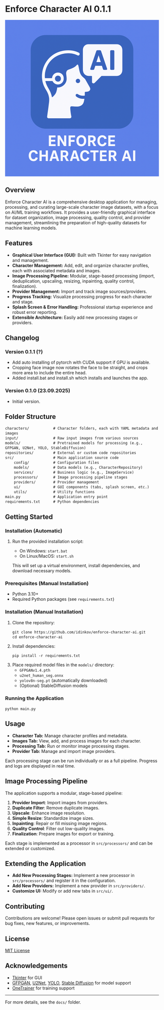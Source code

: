 # Enforce Character AI 0.1.1

<img src="docs/images/app.png" alt="App" width="512" height="512" />

## Overview

Enforce Character AI is a comprehensive desktop application for managing, processing, and curating large-scale character image datasets, with a focus on AI/ML training workflows. It provides a user-friendly graphical interface for dataset organization, image processing, quality control, and provider management, streamlining the preparation of high-quality datasets for machine learning models.

## Features

- **Graphical User Interface (GUI):** Built with Tkinter for easy navigation and management.
- **Character Management:** Add, edit, and organize character profiles, each with associated metadata and images.
- **Image Processing Pipeline:** Modular, stage-based processing (import, deduplication, upscaling, resizing, inpainting, quality control, finalization).
- **Provider Management:** Import and track image sources/providers.
- **Progress Tracking:** Visualize processing progress for each character and stage.
- **Splash Screen & Error Handling:** Professional startup experience and robust error reporting.
- **Extensible Architecture:** Easily add new processing stages or providers.

## Changelog

### Version 0.1.1 (?)
- Add auto installing of pytorch with CUDA support if GPU is available.
- Cropping face image now rotates the face to be straight, and crops more area to include the entire head.
- Added install.bat and install.sh which installs and launches the app.

### Version 0.1.0 (23.09.2025)
- Initial version.

## Folder Structure

```
characters/           # Character folders, each with YAML metadata and images
input/                # Raw input images from various sources
models/               # Pretrained models for processing (e.g., GFPGAN, U2Net, YOLO, StableDiffusion)
repositories/         # External or custom code repositories
src/                  # Main application source code
    config/           # Configuration files
    models/           # Data models (e.g., CharacterRepository)
    services/         # Business logic (e.g., ImageService)
    processors/       # Image processing pipeline stages
    providers/        # Provider management
    ui/               # GUI components (tabs, splash screen, etc.)
    utils/            # Utility functions
main.py               # Application entry point
requirements.txt      # Python dependencies
```

## Getting Started

### Installation (Automatic)
1. Run the provided installation script:
   - On Windows: `start.bat`
   - On Linux/MacOS: `start.sh`
   
   This will set up a virtual environment, install dependencies, and download necessary models.


### Prerequisites (Manual Installation)
- Python 3.10+
- Required Python packages (see `requirements.txt`)

### Installation (Manual Installation)
1. Clone the repository:
   ```
   git clone https://github.com/idinkov/enforce-character-ai.git
   cd enforce-character-ai
   ```
2. Install dependencies:
   ```
   pip install -r requirements.txt
   ```
3. Place required model files in the `models/` directory:
   - `GFPGANv1.4.pth`
   - `u2net_human_seg.onnx`
   - `yolov8n-seg.pt` (automatically downloaded)
   - (Optional) StableDiffusion models

### Running the Application

```
python main.py
```

## Usage

- **Character Tab:** Manage character profiles and metadata.
- **Images Tab:** View, add, and process images for each character.
- **Processing Tab:** Run or monitor image processing stages.
- **Provider Tab:** Manage and import image providers.

Each processing stage can be run individually or as a full pipeline. Progress and logs are displayed in real time.

## Image Processing Pipeline

The application supports a modular, stage-based pipeline:

1. **Provider Import**: Import images from providers.
2. **Duplicate Filter**: Remove duplicate images.
3. **Upscale**: Enhance image resolution.
4. **Simple Resize**: Standardize image sizes.
5. **Inpainting**: Repair or fill missing image regions.
6. **Quality Control**: Filter out low-quality images.
7. **Finalization**: Prepare images for export or training.

Each stage is implemented as a processor in `src/processors/` and can be extended or customized.

## Extending the Application

- **Add New Processing Stages:** Implement a new processor in `src/processors/` and register it in the configuration.
- **Add New Providers:** Implement a new provider in `src/providers/`.
- **Customize UI:** Modify or add new tabs in `src/ui/`.

## Contributing

Contributions are welcome! Please open issues or submit pull requests for bug fixes, new features, or improvements.

## License

[MIT License](LICENSE)

## Acknowledgements

- [Tkinter](https://docs.python.org/3/library/tkinter.html) for GUI
- [GFPGAN](https://github.com/TencentARC/GFPGAN), [U2Net](https://github.com/xuebinqin/U-2-Net), [YOLO](https://github.com/ultralytics/yolov5), [Stable Diffusion](https://github.com/CompVis/stable-diffusion) for model support
- [OneTrainer](https://github.com/Nerogar/OneTrainer) for training support

---

For more details, see the `docs/` folder.
